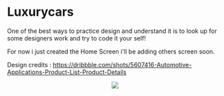 # Luxurycars
One of the best ways to practice design and understand it is to look up for some designers work and try to code it your self!

For now i just created the Home Screen i'll be adding others screen soon.

Design credits : https://dribbble.com/shots/5607416-Automotive-Applications-Product-List-Product-Details

<div align="center">
<img src="https://cdn.dribbble.com/users/2219949/screenshots/5607416/carappinterface-3_4x.png" >
          </div>
